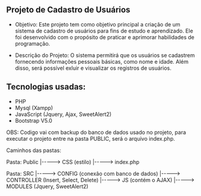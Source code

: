## Projeto de Cadastro de Usuários
- Objetivo:
Este projeto tem como objetivo principal a criação de um sistema de cadastro de usuários para fins de estudo e aprendizado. Ele foi desenvolvido com o propósito de praticar e aprimorar habilidades de programação.

- Descrição do Projeto:
O sistema permitirá que os usuários se cadastrem fornecendo informações pessoais básicas, como nome e idade. Além disso, será possível exluir e visualizar os registros de usuários.

## Tecnologias usadas:

-  PHP
-  Mysql (Xampp)
-  JavaScript (Jquery, Ajax, SweetAlert2)
-  Bootstrap V5.0

OBS: Codigo vai com backup do banco de dados usado no projeto, para executar o projeto entre na pasta PUBLIC, será o arquivo index.php.

Caminhos das pastas:

Pasta: Public
|-----> CSS (estilo)
|-----> index.php

Pasta: SRC
|-----> CONFIG (conexão com banco de dados)
|-----> CONTROLLER (Insert, Select, Delete)
|-----> JS (contém o AJAX)
|-----> MODULES (Jquery, SweetAlert2)



